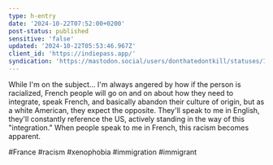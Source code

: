 ```yaml
---
type: h-entry
date: '2024-10-22T07:52:00+0200'
post-status: published
sensitive: 'false'
updated: '2024-10-22T05:53:46.967Z'
client_id: 'https://indiepass.app/'
syndication: 'https://mastodon.social/users/donthatedontkill/statuses/113349519916744088'
---
```

While I'm on the subject... I'm always angered by how if the person is racialized, French people will go on and on about how they need to integrate, speak French, and basically abandon their culture of origin, but as a white American, they expect the opposite. They'll speak to me in English, they'll constantly reference the US, actively standing in the way of this "integration." When people speak to me in French, this racism becomes apparent.

#France #racism #xenophobia #immigration #immigrant
